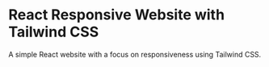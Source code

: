 # React Responsive Website with Tailwind CSS

A simple React website with a focus on responsiveness using Tailwind CSS.
